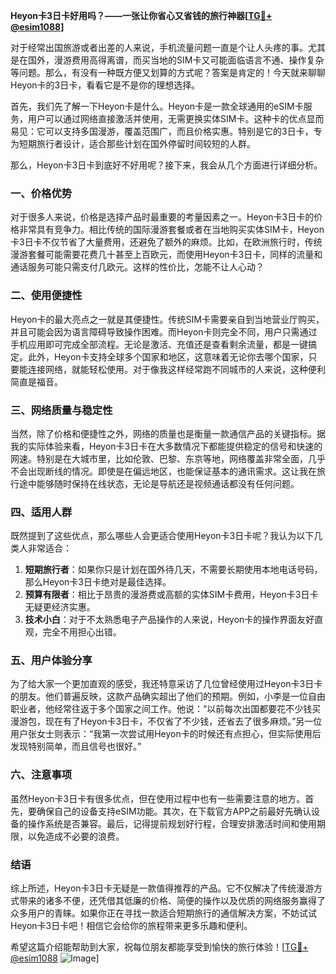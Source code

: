 **Heyon卡3日卡好用吗？——一张让你省心又省钱的旅行神器[[TG💪+ @esim1088](https://t.me/s/esim1088)]**

对于经常出国旅游或者出差的人来说，手机流量问题一直是个让人头疼的事。尤其是在国外，漫游费用高得离谱，而买当地的SIM卡又可能面临语言不通、操作复杂等问题。那么，有没有一种既方便又划算的方式呢？答案是肯定的！今天就来聊聊Heyon卡的3日卡，看看它是不是你的理想选择。

首先，我们先了解一下Heyon卡是什么。Heyon卡是一款全球通用的eSIM卡服务，用户可以通过网络直接激活并使用，无需更换实体SIM卡。这种卡的优点显而易见：它可以支持多国漫游，覆盖范围广，而且价格实惠。特别是它的3日卡，专为短期旅行者设计，适合那些计划在国外停留时间较短的人群。

那么，Heyon卡3日卡到底好不好用呢？接下来，我会从几个方面进行详细分析。

### 一、价格优势

对于很多人来说，价格是选择产品时最重要的考量因素之一。Heyon卡3日卡的价格非常具有竞争力。相比传统的国际漫游套餐或者在当地购买实体SIM卡，Heyon卡3日卡不仅节省了大量费用，还避免了额外的麻烦。比如，在欧洲旅行时，传统漫游套餐可能需要花费几十甚至上百欧元，而使用Heyon卡3日卡，同样的流量和通话服务可能只需支付几欧元。这样的性价比，怎能不让人心动？

### 二、使用便捷性

Heyon卡的最大亮点之一就是其便捷性。传统SIM卡需要亲自到当地营业厅购买，并且可能会因为语言障碍导致操作困难。而Heyon卡则完全不同，用户只需通过手机应用即可完成全部流程。无论是激活、充值还是查看剩余流量，都是一键搞定。此外，Heyon卡支持全球多个国家和地区，这意味着无论你去哪个国家，只要能连接网络，就能轻松使用。对于像我这样经常跑不同城市的人来说，这种便利简直是福音。

### 三、网络质量与稳定性

当然，除了价格和便捷性之外，网络的质量也是衡量一款通信产品的关键指标。据我的实际体验来看，Heyon卡3日卡在大多数情况下都能提供稳定的信号和快速的网速。特别是在大城市里，比如伦敦、巴黎、东京等地，网络覆盖非常全面，几乎不会出现断线的情况。即使是在偏远地区，也能保证基本的通讯需求。这让我在旅行途中能够随时保持在线状态，无论是导航还是视频通话都没有任何问题。

### 四、适用人群

既然提到了这些优点，那么哪些人会更适合使用Heyon卡3日卡呢？我认为以下几类人非常适合：

1. **短期旅行者**：如果你只是计划在国外待几天，不需要长期使用本地电话号码，那么Heyon卡3日卡绝对是最佳选择。
2. **预算有限者**：相比于昂贵的漫游费或高额的实体SIM卡费用，Heyon卡3日卡无疑更经济实惠。
3. **技术小白**：对于不太熟悉电子产品操作的人来说，Heyon卡的操作界面友好直观，完全不用担心出错。

### 五、用户体验分享

为了给大家一个更加直观的感受，我还特意采访了几位曾经使用过Heyon卡3日卡的朋友。他们普遍反映，这款产品确实超出了他们的预期。例如，小李是一位自由职业者，他经常往返于多个国家之间工作。他说：“以前每次出国都要花不少钱买漫游包，现在有了Heyon卡3日卡，不仅省了不少钱，还省去了很多麻烦。”另一位用户张女士则表示：“我第一次尝试用Heyon卡的时候还有点担心，但实际使用后发现特别简单，而且信号也很好。”

### 六、注意事项

虽然Heyon卡3日卡有很多优点，但在使用过程中也有一些需要注意的地方。首先，要确保自己的设备支持eSIM功能。其次，在下载官方APP之前最好先确认设备的操作系统是否兼容。最后，记得提前规划好行程，合理安排激活时间和使用期限，以免造成不必要的浪费。

### 结语

综上所述，Heyon卡3日卡无疑是一款值得推荐的产品。它不仅解决了传统漫游方式带来的诸多不便，还凭借其低廉的价格、简便的操作以及优质的网络服务赢得了众多用户的青睐。如果你正在寻找一款适合短期旅行的通信解决方案，不妨试试Heyon卡3日卡吧！相信它会给你的旅程带来更多乐趣和便利。

希望这篇介绍能帮助到大家，祝每位朋友都能享受到愉快的旅行体验！[[TG💪+ @esim1088](https://t.me/s/esim1088) ![Image](https://i.postimg.cc/4NQfJmqS/Snipaste-2025-05-13-00-14-12.png)]